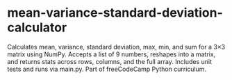 # mean-variance-standard-deviation-calculator
Calculates mean, variance, standard deviation, max, min, and sum for a 3×3 matrix using NumPy. Accepts a list of 9 numbers, reshapes into a matrix, and returns stats across rows, columns, and the full array. Includes unit tests and runs via main.py. Part of freeCodeCamp Python curriculum.
